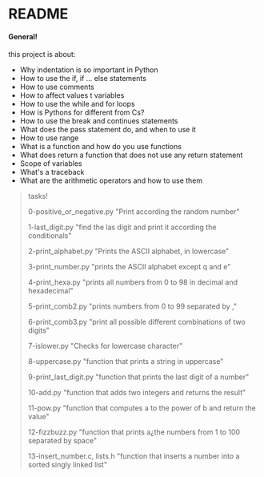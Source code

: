 # README 
#### General!
this project is about:
  - Why indentation is so important in Python
  - How to use the if, if ... else statements
  - How to use comments
  - How to affect values t variables
  - How to use the while and for loops
  - How is Pythons for different from Cs?
  - How to use the break and continues statements
  - What does the pass statement do, and when to use it
  - How to use range
  - What is a function and how do you use functions
  - What does return a function that does not use any return statement
  - Scope of variables
  - What's a traceback
  - What are the arithmetic operators and how to use them
> tasks! 
>
> 0-positive_or_negative.py "Print according the random number"
>
> 1-last_digit.py "find the las digit and print it according the conditionals"
>
> 2-print_alphabet.py "Prints the ASCII alphabet, in lowercase"
>
> 3-print_number.py "prints the ASCII alphabet except q and e"
>
> 4-print_hexa.py "prints all numbers from 0 to 98 in decimal and hexadecimal"
>
> 5-print_comb2.py "prints numbers from 0 to 99 separated by ,"
> 
> 6-print_comb3.py "print all possible different combinations of two digits"
>
> 7-islower.py "Checks for lowercase character"
>
> 8-uppercase.py "function that prints a string in uppercase"
>
> 9-print_last_digit.py "function that prints the last digit of a number"
>
> 10-add.py "function that adds two integers and returns the result"
>
> 11-pow.py "function that computes a to the power of b and return the value"
>
> 12-fizzbuzz.py "function that prints a¿the numbers from 1 to 100 separated by space"
>
> 13-insert_number.c, lists.h "function that inserts a number into a sorted singly linked list"
>
